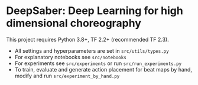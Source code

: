 # DeepSaber: Deep Learning for high dimensional choreography

This project requires Python 3.8+, TF 2.2+ (recommended TF 2.3).

- All settings and hyperparameters are set in `src/utils/types.py`
- For explanatory notebooks see `src/notebooks`
- For experiments see `src/experiments` or run `src/run_experiments.py`
- To train, evaluate and generate action placement for beat maps by hand, modify and run `src/experiment_by_hand.py` 
